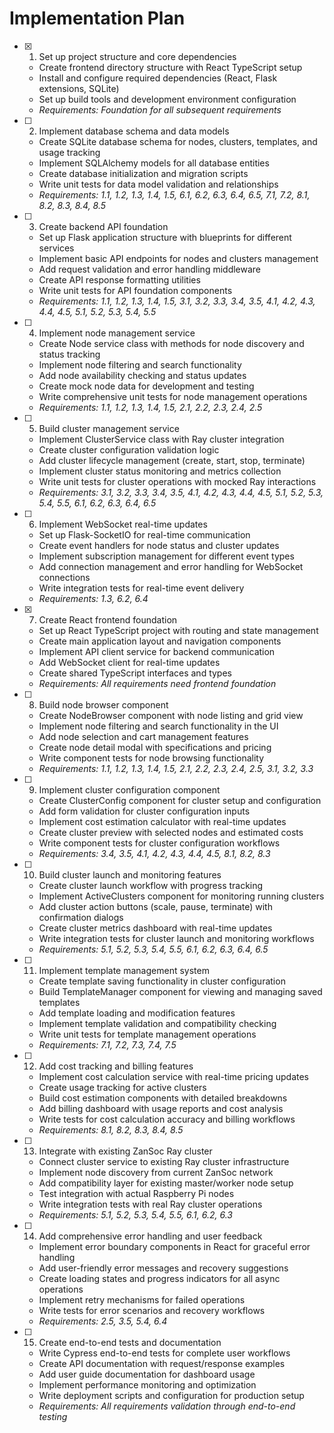 # Implementation Plan

- [x] 1. Set up project structure and core dependencies
  - Create frontend directory structure with React TypeScript setup
  - Install and configure required dependencies (React, Flask extensions, SQLite)
  - Set up build tools and development environment configuration
  - _Requirements: Foundation for all subsequent requirements_

- [ ] 2. Implement database schema and data models
  - Create SQLite database schema for nodes, clusters, templates, and usage tracking
  - Implement SQLAlchemy models for all database entities
  - Create database initialization and migration scripts
  - Write unit tests for data model validation and relationships
  - _Requirements: 1.1, 1.2, 1.3, 1.4, 1.5, 6.1, 6.2, 6.3, 6.4, 6.5, 7.1, 7.2, 8.1, 8.2, 8.3, 8.4, 8.5_

- [ ] 3. Create backend API foundation
  - Set up Flask application structure with blueprints for different services
  - Implement basic API endpoints for nodes and clusters management
  - Add request validation and error handling middleware
  - Create API response formatting utilities
  - Write unit tests for API foundation components
  - _Requirements: 1.1, 1.2, 1.3, 1.4, 1.5, 3.1, 3.2, 3.3, 3.4, 3.5, 4.1, 4.2, 4.3, 4.4, 4.5, 5.1, 5.2, 5.3, 5.4, 5.5_

- [ ] 4. Implement node management service
  - Create Node service class with methods for node discovery and status tracking
  - Implement node filtering and search functionality
  - Add node availability checking and status updates
  - Create mock node data for development and testing
  - Write comprehensive unit tests for node management operations
  - _Requirements: 1.1, 1.2, 1.3, 1.4, 1.5, 2.1, 2.2, 2.3, 2.4, 2.5_

- [ ] 5. Build cluster management service
  - Implement ClusterService class with Ray cluster integration
  - Create cluster configuration validation logic
  - Add cluster lifecycle management (create, start, stop, terminate)
  - Implement cluster status monitoring and metrics collection
  - Write unit tests for cluster operations with mocked Ray interactions
  - _Requirements: 3.1, 3.2, 3.3, 3.4, 3.5, 4.1, 4.2, 4.3, 4.4, 4.5, 5.1, 5.2, 5.3, 5.4, 5.5, 6.1, 6.2, 6.3, 6.4, 6.5_

- [ ] 6. Implement WebSocket real-time updates
  - Set up Flask-SocketIO for real-time communication
  - Create event handlers for node status and cluster updates
  - Implement subscription management for different event types
  - Add connection management and error handling for WebSocket connections
  - Write integration tests for real-time event delivery
  - _Requirements: 1.3, 6.2, 6.4_

- [x] 7. Create React frontend foundation
  - Set up React TypeScript project with routing and state management
  - Create main application layout and navigation components
  - Implement API client service for backend communication
  - Add WebSocket client for real-time updates
  - Create shared TypeScript interfaces and types
  - _Requirements: All requirements need frontend foundation_

- [ ] 8. Build node browser component
  - Create NodeBrowser component with node listing and grid view
  - Implement node filtering and search functionality in the UI
  - Add node selection and cart management features
  - Create node detail modal with specifications and pricing
  - Write component tests for node browsing functionality
  - _Requirements: 1.1, 1.2, 1.3, 1.4, 1.5, 2.1, 2.2, 2.3, 2.4, 2.5, 3.1, 3.2, 3.3_

- [ ] 9. Implement cluster configuration component
  - Create ClusterConfig component for cluster setup and configuration
  - Add form validation for cluster configuration inputs
  - Implement cost estimation calculator with real-time updates
  - Create cluster preview with selected nodes and estimated costs
  - Write component tests for cluster configuration workflows
  - _Requirements: 3.4, 3.5, 4.1, 4.2, 4.3, 4.4, 4.5, 8.1, 8.2, 8.3_

- [ ] 10. Build cluster launch and monitoring features
  - Create cluster launch workflow with progress tracking
  - Implement ActiveClusters component for monitoring running clusters
  - Add cluster action buttons (scale, pause, terminate) with confirmation dialogs
  - Create cluster metrics dashboard with real-time updates
  - Write integration tests for cluster launch and monitoring workflows
  - _Requirements: 5.1, 5.2, 5.3, 5.4, 5.5, 6.1, 6.2, 6.3, 6.4, 6.5_

- [ ] 11. Implement template management system
  - Create template saving functionality in cluster configuration
  - Build TemplateManager component for viewing and managing saved templates
  - Add template loading and modification features
  - Implement template validation and compatibility checking
  - Write unit tests for template management operations
  - _Requirements: 7.1, 7.2, 7.3, 7.4, 7.5_

- [ ] 12. Add cost tracking and billing features
  - Implement cost calculation service with real-time pricing updates
  - Create usage tracking for active clusters
  - Build cost estimation components with detailed breakdowns
  - Add billing dashboard with usage reports and cost analysis
  - Write tests for cost calculation accuracy and billing workflows
  - _Requirements: 8.1, 8.2, 8.3, 8.4, 8.5_

- [ ] 13. Integrate with existing ZanSoc Ray cluster
  - Connect cluster service to existing Ray cluster infrastructure
  - Implement node discovery from current ZanSoc network
  - Add compatibility layer for existing master/worker node setup
  - Test integration with actual Raspberry Pi nodes
  - Write integration tests with real Ray cluster operations
  - _Requirements: 5.1, 5.2, 5.3, 5.4, 5.5, 6.1, 6.2, 6.3_

- [ ] 14. Add comprehensive error handling and user feedback
  - Implement error boundary components in React for graceful error handling
  - Add user-friendly error messages and recovery suggestions
  - Create loading states and progress indicators for all async operations
  - Implement retry mechanisms for failed operations
  - Write tests for error scenarios and recovery workflows
  - _Requirements: 2.5, 3.5, 5.4, 6.4_

- [ ] 15. Create end-to-end tests and documentation
  - Write Cypress end-to-end tests for complete user workflows
  - Create API documentation with request/response examples
  - Add user guide documentation for dashboard usage
  - Implement performance monitoring and optimization
  - Write deployment scripts and configuration for production setup
  - _Requirements: All requirements validation through end-to-end testing_